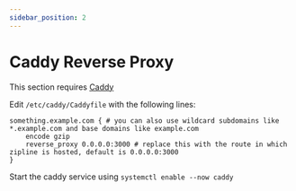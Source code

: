 ```yaml
---
sidebar_position: 2
---
```


# Caddy Reverse Proxy

This section requires [Caddy](https://caddyserver.com/)

Edit `/etc/caddy/Caddyfile` with the following lines:
```
something.example.com { # you can also use wildcard subdomains like *.example.com and base domains like example.com
	encode gzip
	reverse_proxy 0.0.0.0:3000 # replace this with the route in which zipline is hosted, default is 0.0.0.0:3000
}
```

Start the caddy service using `systemctl enable --now caddy`
